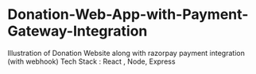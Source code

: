 # Donation-Web-App-with-Payment-Gateway-Integration

Illustration of Donation Website along with razorpay payment integration (with webhook) Tech Stack : React , Node, Express
